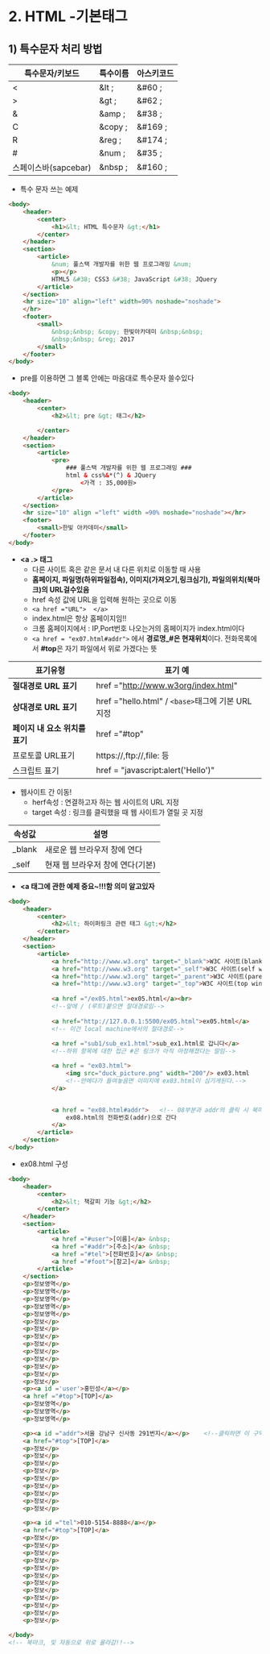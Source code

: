 # 2. HTML -기본태그



## 1) 특수문자 처리 방법

| 특수문자/키보드      | 특수이름 | 아스키코드 |
| -------------------- | -------- | ---------- |
| <                    | &lt ;    | &#60 ;     |
| >                    | &gt ;    | &#62 ;     |
| &                    | &amp ;   | &#38 ;     |
| C                    | &copy ;  | &#169 ;    |
| R                    | &reg ;   | &#174 ;    |
| #                    | &num ;   | &#35 ;     |
| 스페이스바(sapcebar) | &nbsp ;  | &#160 ;    |

- 특수 문자 쓰는 예제

```html
<body>
    <header>
        <center>
            <h1>&lt; HTML 특수문자 &gt;</h1>
        </center>
    </header>
    <section>
        <article>
            &num; 풀스택 개발자를 위한 웹 프로그래밍 &num;
            <p></p>
            HTML5 &#38; CSS3 &#38; JavaScript &#38; JQuery
        </article>
    </section>
    <hr size="10" align="left" width=90% noshade="noshade">
    </hr>
    <footer>
        <small>
            &nbsp;&nbsp; &copy; 한빛아카데미 &nbsp;&nbsp;
            &nbsp;&nbsp; &reg; 2017
        </small>
    </footer>
</body>
```

- pre를 이용하면 그 블록 안에는 마음대로 특수문자 쓸수있다

```html
<body>
    <header>
        <center>
            <h2>&lt; pre &gt; 태그</h2>

        </center>
    </header>
    <section>
        <article>
            <pre>
                ### 풀스택 개발자를 위한 웹 프로그래밍 ###
                html & css%&*(^) & JQuery
                    <가격 : 35,000원>
            </pre>
        </article>
    </section>
    <hr size="10" align ="left" width =90% noshade="noshade"></hr>
    <footer>
        <small>한빛 아카데미</small>
    </footer>
</body>
```

- **<a .> 태그**
  - 다른 사이트 혹은 같은 문서 내 다른 위치로 이동할 때 사용
  - **홈페이지, 파일명(하위파일접속), 이미지(가져오기,링크심기), 파일의위치(북마크)의 URL걸수있음**
  - href 속성 값에 URL을 입력해 원하는 곳으로 이동
  - `<a href ="URL">  </a>`
  - index.html은 항상 홈페이지임!! 
  - 크롬 홈페이지에서 : IP,Port번호 나오는거의 홈페이지가 index.html이다
  - `<a href = "ex07.html#addr">` 에서 **경로명_#은 현재위치**이다. 전화목록에서 **#top**은 자기 파일에서 위로 가겠다는 뜻

| 표기유형                       | 표기 예                                          |
| ------------------------------ | ------------------------------------------------ |
| **절대경로 URL 표기**          | href ="http://www.w3org/index.html"              |
| **상대경로 URL 표기**          | href ="hello.html" / `<base>`태그에 기본 URL지정 |
| **페이지 내 요소 위치를 표기** | href ="#top"                                     |
| 프로토콜 URL표기               | https://,ftp://,file: 등                         |
| 스크립트 표기                  | href = "javascript:alert('Hello')"               |

- 웹사이트 간 이동!
  - herf속성 : 연결하고자 하는 웹 사이트의 URL 지정
  - target 속성 : 링크를 클릭했을 때 웹 사이트가 열릴 곳 지정

| 속성값 | 설명                             |
| ------ | -------------------------------- |
| _blank | 새로운 웹 브라우저 창에 연다     |
| _self  | 현재 웹 브라우저 창에 연다(기본) |

- **<a 태그에 관한 예제 중요~!!!함 의미 알고있자**

```html
<body>
    <header>
        <center>
            <h2>&lt; 하이퍼링크 관련 태그 &gt;</h2>
        </center>
    </header>
    <section>
        <article>
            <a href="http://www.w3.org" target="_blank">W3C 사이트(blank window)</a><p/>
            <a href="http://www.w3.org" target="_self">W3C 사이트(self window)</a><p/>
            <a href="http://www.w3.org" target="_parent">W3C 사이트(parent window)</a><p/>
            <a href="http://www.w3.org" target="_top">W3C 사이트(top window)</a><p/>
            
            <a href ="/ex05.html">ex05.html</a><br>  
            <!--앞에 / (루트)붙으면 절대경로임-->
            
            <a href="http://127.0.0.1:5500/ex05.html">ex05.html</a> 
            <!-- 이건 local machine에서의 절대경로-->
            
            <a href ="sub1/sub_ex1.html">sub_ex1.html로 갑니다</a>  
            <!--하위 항목에 대한 접근 #은 링크가 아직 아정해졌다는 말임-->

            <a href = "ex03.html">
                <img src="duck_picture.png" width="200"/> ex03.html   
                <!--안에다가 들여놓음면 이미지에 ex03.html이 심기게된다.-->
            </a> 


            <a href = "ex08.html#addr">   <!-- 08부분과 addr의 클릭 시 북마크로 들어가는거 표현 중요!!!-->
                ex08.html의 전화번호(addr)으로 간다
            </a>
        </article>
    </section>
</body>
```

- ex08.html 구성

```html
<body>
    <header>
        <center>
            <h2>&lt; 책갈피 기능 &gt;</h2>
        </center>
    </header>
    <section>
        <article>
            <a href ="#user">[이름]</a> &nbsp;
            <a href ="#addr">[주소]</a> &nbsp;
            <a href ="#tel">[전화번호]</a> &nbsp;
            <a href ="#foot">[참고]</a> &nbsp;
        </article>
    </section>
    <p>정보영역</p>
    <p>정보영역</p>
    <p>정보영역</p>
    <p>정보영역</p>
    <p>정보영역</p>
    <p>정보</p>
    <p>정보</p>
    <p>정보</p>
    <p>정보</p>
    <p>정보</p>
    <p>정보</p>
    <p>정보</p>
    <p>정보</p>
    <p>정보</p>
    <p><a id ='user'>홍민성</a></p>
    <a href ="#top">[TOP]</a>
    <p>정보영역</p>
    <p>정보영역</p>
    <p>정보영역</p>

    <p><a id ="addr">서울 강남구 신사동 291번지</a></p>    <!--클릭하면 이 구역으로 오게된다.-->
    <a href="#top">[TOP]</a>
    <p>정보</p>
    <p>정보</p>
    <p>정보</p>
    <p>정보</p>
    <p>정보</p>
    <p>정보</p>
    <p>정보</p>
    <p>정보</p>
    <p>정보</p>

    <p><a id ="tel">010-5154-8888</a></p>
    <a href="#top">[TOP]</a>
    <p>정보</p>
    <p>정보</p>
    <p>정보</p>
    <p>정보</p>
    <p>정보</p>
    <p>정보</p>
    <p>정보</p>
    <p>정보</p>
    <p>정보</p>
    <p>정보</p>
    <p>정보</p>
    <p>정보</p>

</body>
<!-- 북마크, 및 자동으로 위로 올라감!!-->
```

